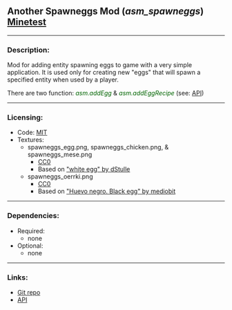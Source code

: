 ## Another Spawneggs Mod (***asm_spawneggs***) [Minetest][]

---
### Description:

Mod for adding entity spawning eggs to game with a very simple application. It is used only for creating new "eggs" that will spawn a specified entity when used by a player.

There are two function: *<span style="color:darkgreen;">asm.addEgg</span>* & *<span style="color:darkgreen;">asm.addEggRecipe</span>* (see: [API][api])

---
### Licensing:

- Code: [MIT](LICENSE.txt)
- Textures:
  - spawneggs_egg.png, spawneggs_chicken.png, & spawneggs_mese.png
    - [CC0][lic.cc0]
    - Based on ["white egg" by dStulle][img.egg_white]
  - spawneggs_oerrki.png
    - [CC0][lic.cc0]
    - Based on ["Huevo negro. Black egg" by mediobit][img.egg_black]


---
### Dependencies:

- Required:
  - none
- Optional:
  - none


---
### Links:

- [Git repo](https://github.com/AntumMT/mod-asm_spawneggs)
- [API][api]


[Minetest]: http://www.minetest.net/

[img.egg_white]: https://openclipart.org/detail/6695/white-egg
[img.egg_black]: https://openclipart.org/detail/170074/huevo-negro-black-egg

[lic.cc0]: https://creativecommons.org/publicdomain/zero/1.0/legalcode
[lic.creeper]: https://github.com/Rui-Minetest/creeper/blob/master/LICENSE.md

[api]: https://antummt.github.io/mod-asm_spawneggs/docs/api.html
